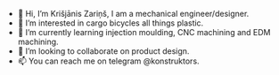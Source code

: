 - 👋 Hi, I’m Krišjānis Zariņš, I am a mechanical engineer/designer.
- 👀 I’m interested in cargo bicycles all things plastic.
- 🌱 I’m currently learning injection moulding, CNC machining and EDM machining.
- 💞️ I’m looking to collaborate on product design.
- 📫 You can reach me on telegram @konstruktors.
